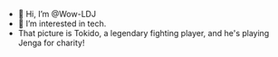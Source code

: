 - 👋 Hi, I’m @Wow-LDJ
- 👀 I’m interested in tech. 
- That picture is Tokido, a legendary fighting player, and he's playing Jenga for charity!
<!---
Wow-LDJ/Wow-LDJ is a ✨ special ✨ repository because its `README.md` (this file) appears on your GitHub profile.
You can click the Preview link to take a look at your changes.
--->
